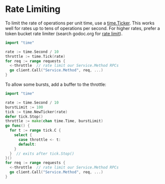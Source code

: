 # Rate Limiting

To limit the rate of operations per unit time, use a [time.Ticker](http://golang.org/pkg/time/#NewTicker).
This works well for rates up to tens of operations per second.
For higher rates, prefer a token bucket rate limiter (search godoc.org for
[rate limit](http://godoc.org/?q=rate+limit)).

```go
import "time"

rate := time.Second / 10
throttle := time.Tick(rate)
for req := range requests {
  <-throttle  // rate limit our Service.Method RPCs
  go client.Call("Service.Method", req, ...)
}
```

To allow some bursts, add a buffer to the throttle:
```go
import "time"

rate := time.Second / 10
burstLimit := 100
tick := time.NewTicker(rate)
defer tick.Stop()
throttle := make(chan time.Time, burstLimit)
go func() {
  for t := range tick.C {
    select {
      case throttle <- t:
      default:
    }
  }  // exits after tick.Stop()
}()
for req := range requests {
  <-throttle  // rate limit our Service.Method RPCs
  go client.Call("Service.Method", req, ...)
}
```
